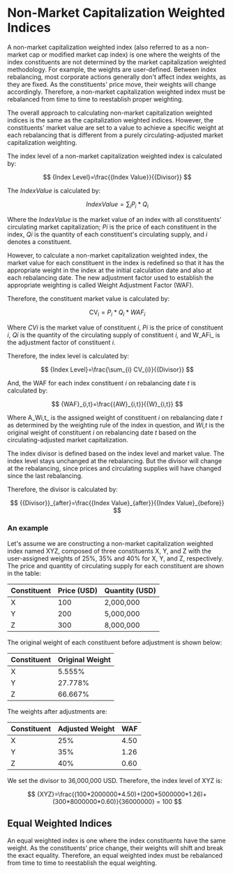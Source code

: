 # Non-Market Capitalization Weighted Indices

A non-market capitalization weighted index (also referred to as a non-market cap or modified market cap index) is one where the weights of the index constituents are not determined by the market capitalization weighted methodology. For example, the weights are user-defined. Between index rebalancing, most corporate actions generally don't affect index weights, as they are fixed. As the constituents' price move, their weights will change accordingly. Therefore, a non-market capitalization weighted index must be rebalanced from time to time to reestablish proper weighting.

The overall approach to calculating non-market capitalization weighted indices is the same as the capitalization weighted indices. However, the constituents' market value are set to a value to achieve a specific weight at each rebalancing that is different from a purely circulating-adjusted market capitalization weighting.

The index level of a non-market capitalization weighted index is calculated by:

$$
{Index Level}=\frac{{Index Value}}{{Divisor}}
$$

The _IndexValue_ is calculated by:

$$
{Index Value}={\sum_{i} P_{i} * Q_{i}}
$$

Where the _IndexValue_ is the market value of an index with all constituents' circulating market capitalization; _Pi_ is the price of each constituent in the index, _Qi_ is the quantity of each constituent's circulating supply, and _i_ denotes a constituent.

However, to calculate a non-market capitalization weighted index, the market value for each constituent in the index is redefined so that it has the appropriate weight in the index at the initial calculation date and also at each rebalancing date. The new adjustment factor used to establish the appropriate weighting is called Weight Adjustment Factor (WAF).&#x20;

Therefore, the constituent market value is calculated by:

$$
\text {CV}_{i}={P_{i} * Q_{i} * WAF_{i}}
$$

Where _CVi_ is the market value of constituent _i_, _Pi_ is the price of constituent _i_, _Qi_ is the quantity of the circulating supply of constituent _i,_ and W_AFi_ is the adjustment factor of constituent _i_.

Therefore, the index level is calculated by:

$$
{Index Level}=\frac{\sum_{i} CV_{i}}{{Divisor}}
$$

And, the WAF for each index constituent _i_ on rebalancing date _t_ is calculated by:

$$
{WAF}_{i,t}=\frac{{AW}_{i,t}}{{W}_{i,t}}
$$

Where A_Wi,t_ is the assigned weight of constituent _i_ on rebalancing date _t_ as determined by the weighting rule of the index in question, and _Wi,t_ is the original weight of constituent _i_ on rebalancing date _t_ based on the circulating-adjusted market capitalization.

The index divisor is defined based on the index level and market value. The index level stays unchanged at the rebalancing. But the divisor will change at the rebalancing, since prices and circulating supplies will have changed since the last rebalancing.

Therefore, the divisor is calculated by:

$$
{{Divisor}}_{after}=\frac{{Index Value}_{after}}{{Index Value}_{before}}
$$

### An example

Let's assume we are constructing a non-market capitalization weighted index named XYZ, composed of three constituents X, Y, and Z with the user-assigned weights of 25%, 35% and 40% for X, Y, and Z, respectively. The price and quantity of circulating supply for each constituent are shown in the table:&#x20;

| Constituent | Price (USD) | Quantity (USD) |
| ----------- | ----------- | -------------- |
| X           | 100         | 2,000,000      |
| Y           | 200         | 5,000,000      |
| Z           | 300         | 8,000,000      |

The original weight of each constituent before adjustment is shown below:

| Constituent | Original Weight |
| ----------- | --------------- |
| X           | 5.555%          |
| Y           | 27.778%         |
| Z           | 66.667%         |

The weights after adjustments are:

| Constituent | Adjusted Weight | WAF  |
| ----------- | --------------- | ---- |
| X           | 25%             | 4.50 |
| Y           | 35%             | 1.26 |
| Z           | 40%             | 0.60 |

We set the divisor to 36,000,000 USD. Therefore, the index level of XYZ is:

$$
{XYZ}=\frac{(100*2000000*4.50)+(200*5000000*1.26)+(300*8000000*0.60)}{36000000} = 100
$$

## Equal Weighted Indices

An equal weighted index is one where the index constituents have the same weight. As the constituents' price change, their weights will shift and break the exact equality. Therefore, an equal weighted index must be rebalanced from time to time to reestablish the equal weighting.
